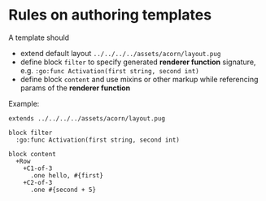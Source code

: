 # Rules on authoring templates

A template should

- extend default layout `../../../../assets/acorn/layout.pug`
- define block `filter` to specify generated **renderer function** signature, e.g. `:go:func Activation(first string, second int)`
- define block `content` and use mixins or other markup while referencing params of the **renderer function**

Example:
```jade
extends ../../../../assets/acorn/layout.pug

block filter
  :go:func Activation(first string, second int)

block content
  +Row
    +C1-of-3
      .one hello, #{first}
    +C2-of-3
      .one #{second + 5}
```